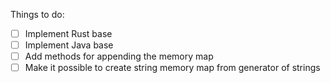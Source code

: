Things to do:

- [ ] Implement Rust base 
- [ ] Implement Java base
- [ ] Add methods for appending the memory map
- [ ] Make it possible to create string memory map from generator of strings
